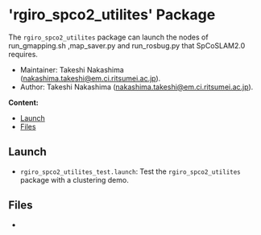 # 'rgiro_spco2_utilites' Package

The `rgiro_spco2_utilites` package can launch the nodes of run_gmapping.sh ,map_saver.py and run_rosbug.py that SpCoSLAM2.0 requires.

*   Maintainer: Takeshi Nakashima ([nakashima.takeshi@em.ci.ritsumei.ac.jp](mailto:nakashima.takeshi@em.ci.ritsumei.ac.jp)).
*   Author: Takeshi Nakashima ([nakashima.takeshi@em.ci.ritsumei.ac.jp](mailto:nakashima.takeshi@em.ci.ritsumei.ac.jp)).

**Content:**

*   [Launch](#launch)
*   [Files](#files)

## Launch

*   `rgiro_spco2_utilites_test.launch`: Test the `rgiro_spco2_utilites` package with a clustering demo.


## Files
*   
